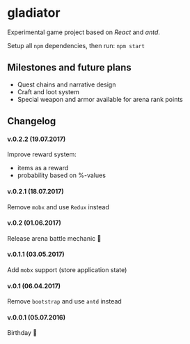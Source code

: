 # gladiator
Experimental game project based on *React* and *antd*.

Setup all `npm` dependencies, then run: `npm start`

## Milestones and future plans

* Quest chains and narrative design
* Craft and loot system
* Special weapon and armor available for arena rank points

## Changelog

#### v.0.2.2 (19.07.2017)

Improve reward system:

 * items as a reward
 * probability based on %-values

#### v.0.2.1 (18.07.2017)
 
 Remove `mobx` and use `Redux` instead

#### v.0.2 (01.06.2017)
 
 Release arena battle mechanic :hocho:

#### v.0.1.1 (03.05.2017)
 
 Add `mobx` support (store application state)

#### v.0.1 (06.04.2017)
 
 Remove `bootstrap` and use `antd` instead

#### v.0.0.1 (05.07.2016)
 
 Birthday :tada: